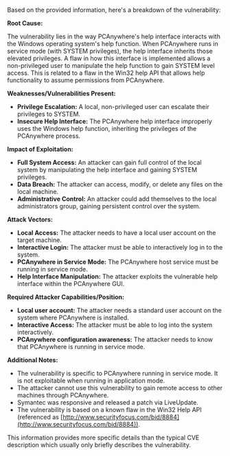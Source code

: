 Based on the provided information, here's a breakdown of the vulnerability:

**Root Cause:**

The vulnerability lies in the way PCAnywhere's help interface interacts with the Windows operating system's help function. When PCAnywhere runs in service mode (with SYSTEM privileges), the help interface inherits those elevated privileges. A flaw in how this interface is implemented allows a non-privileged user to manipulate the help function to gain SYSTEM level access. This is related to a flaw in the Win32 help API that allows help functionality to assume permissions from PCAnywhere.

**Weaknesses/Vulnerabilities Present:**

*   **Privilege Escalation:** A local, non-privileged user can escalate their privileges to SYSTEM.
*   **Insecure Help Interface:** The PCAnywhere help interface improperly uses the Windows help function, inheriting the privileges of the PCAnywhere process.

**Impact of Exploitation:**

*   **Full System Access:** An attacker can gain full control of the local system by manipulating the help interface and gaining SYSTEM privileges.
*   **Data Breach:** The attacker can access, modify, or delete any files on the local machine.
*   **Administrative Control:** An attacker could add themselves to the local administrators group, gaining persistent control over the system.

**Attack Vectors:**

*   **Local Access:** The attacker needs to have a local user account on the target machine.
*   **Interactive Login:** The attacker must be able to interactively log in to the system.
*   **PCAnywhere in Service Mode:** The PCAnywhere host service must be running in service mode.
*   **Help Interface Manipulation:** The attacker exploits the vulnerable help interface within the PCAnywhere GUI.

**Required Attacker Capabilities/Position:**

*   **Local user account:** The attacker needs a standard user account on the system where PCAnywhere is installed.
*   **Interactive Access:** The attacker must be able to log into the system interactively.
*   **PCAnywhere configuration awareness:** The attacker needs to know that PCAnywhere is running in service mode.

**Additional Notes:**

*   The vulnerability is specific to PCAnywhere running in service mode. It is not exploitable when running in application mode.
*   The attacker cannot use this vulnerability to gain remote access to other machines through PCAnywhere.
*   Symantec was responsive and released a patch via LiveUpdate.
*   The vulnerability is based on a known flaw in the Win32 Help API (referenced as [http://www.securityfocus.com/bid/8884](http://www.securityfocus.com/bid/8884)).

This information provides more specific details than the typical CVE description which usually only briefly describes the vulnerability.